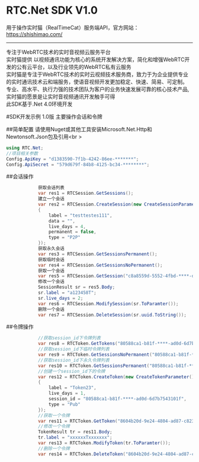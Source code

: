 # RTC.Net SDK V1.0
用于操作实时猫（RealTimeCat）服务端API，官方网站：https://shishimao.com/
<hr \>
专注于WebRTC技术的实时音视频云服务平台<br \>
实时猫提供 以视频通讯功能为核心的系统开发解决方案，简化和增强WebRTC开发的公有云平台，以及行业领先的WebRTC私有云服务<br \>
实时猫是专注于WebRTC技术的实时云视频技术服务商，致力于为企业提供专业的实时通讯技术云和端服务，使语音视频开发更加稳定、快速、简易、可定制。<br \>
专业、高水平、执行力强的技术团队为客户的业务快速发展可靠的核心技术产品,实时猫的愿景是让实时音视频通讯开发触手可得<br \>
此SDK基于.Net 4.0环境开发

#SDK开发示例
1.0版 主要操作会话和令牌

##简单配置
请使用Nuget或其他工具安装Microsoft.Net.Http和Newtonsoft.Json包及引用<br \>
```c#
using RTC.Net;
//项目相关参数
Config.ApiKey = "d1383590-7f1b-4242-86ee-*******";
Config.ApiSecret = "579d679f-84b8-4125-bc34-********";
```
##会话操作
```C#
            获取会话列表
            var res1 = RTCSession.GetSessions();
            建立一个会话
            var res2 = RTCSession.CreateSession(new CreateSessionParameter()
            {
                label = "testtestes111",
                data = "",
                live_days = 4,
                permanent = false,
                type = "P2P"
            });
            获取永久会话
            var res3 = RTCSession.GetSessionsPermanent();
            获取临时会话
            var res4 = RTCSession.GetSessionsNoPermanent();
            获取一个会话
            var res5 = RTCSession.GetSession("c8a8559d-5552-4fbd-****-ddce83ab0f76");
            修改一个会话
            SessionResult sr = res5.Body;
            sr.label = "a123458T";
            sr.live_days = 2;
            var res6 = RTCSession.ModifySession(sr.ToParamter());
            删除一个会话
            var res7 = RTCSession.DeleteSession(sr.uuid.ToString());
```
##令牌操作
```c#
            //获取session_id下令牌列表
            var res8 = RTCToken.GetTokens("80588ca1-b81f-****-ad0d-6d7b7543101f");
            //获取session_id下临时令牌列表
            var res9 = RTCToken.GetSessionsNoPermanent("80588ca1-b81f-****-ad0d-6d7b7543101f");
            //获取session_id下永久令牌列表
            var res10 = RTCToken.GetSessionsPermanent("80588ca1-b81f-****-ad0d-6d7b7543101f");
            //创建一个session_id下的令牌
            var res12 = RTCToken.CreateToken(new CreateTokenParameter()
            {
                label = "Token23",
                live_days = 1,
                session_id = "80588ca1-b81f-****-ad0d-6d7b7543101f",
                type = "Pub"
            });
            //获取一个令牌
            var res11 = RTCToken.GetToken("8604b20d-9e24-4804-ad87-c8230390c7ba");
            //修改一个令牌
            TokenResult tr = res11.Body;
            tr.label = "xxxxxxTxxxxxxx";
            var res13 = RTCToken.ModifyToken(tr.ToParamter());
            //删除一个令牌
            var res14 = RTCToken.DeleteToken("8604b20d-9e24-4804-ad87-c8230390c7ba");
```
